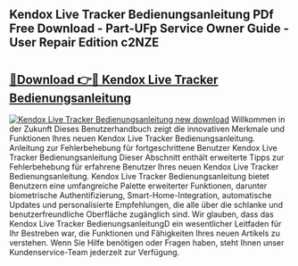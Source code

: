## Kendox Live Tracker Bedienungsanleitung PDf Free Download - Part-UFp Service Owner Guide - User Repair Edition c2NZE

# <h2><a href="http://df5h1if.blite.top/?on=Kendox+Live+Tracker+Bedienungsanleitung">🔗Download 👉🔴 Kendox Live Tracker Bedienungsanleitung</a></h2>

[![Kendox Live Tracker Bedienungsanleitung new download](https://i.imgur.com/lujVjoI.png)](http://df5h1if.blite.top/?on=Kendox+Live+Tracker+Bedienungsanleitung)
Willkommen in der Zukunft Dieses Benutzerhandbuch zeigt die innovativen Merkmale und Funktionen Ihres neuen Kendox Live Tracker Bedienungsanleitung. Anleitung zur Fehlerbehebung für fortgeschrittene Benutzer Kendox Live Tracker Bedienungsanleitung Dieser Abschnitt enthält erweiterte Tipps zur Fehlerbehebung für erfahrene Benutzer Ihres neuen Kendox Live Tracker Bedienungsanleitung. Kendox Live Tracker Bedienungsanleitung bietet Benutzern eine umfangreiche Palette erweiterter Funktionen, darunter biometrische Authentifizierung, Smart-Home-Integration, automatische Updates und personalisierte Empfehlungen, die alle über die schlanke und benutzerfreundliche Oberfläche zugänglich sind. Wir glauben, dass das Kendox Live Tracker BedienungsanleitungD ein wesentlicher Leitfaden für Ihr Bestreben war, die Funktionen und Fähigkeiten Ihres neuen Artikels zu verstehen. Wenn Sie Hilfe benötigen oder Fragen haben, steht Ihnen unser Kundenservice-Team jederzeit zur Verfügung.

